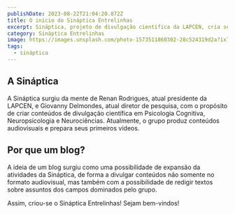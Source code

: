 ```yaml
---
publishDate: 2023-08-22T21:04:20.872Z
title: O início do Sináptica Entrelinhas
excerpt: Sináptica, projeto de divulgação científica da LAPCEN, cria seu blog.
category: Sináptica Entrelinhas
image: https://images.unsplash.com/photo-1573511860302-28c524319d2a?ixlib=rb-4.0.3&ixid=M3wxMjA3fDB8MHxwaG90by1wYWdlfHx8fGVufDB8fHx8fA%3D%3D&auto=format&fit=crop&w=1740&q=80
tags:
  - sináptica
---
```


## A Sináptica
A Sináptica surgiu da mente de Renan Rodrigues, atual presidente da LAPCEN, e Giovanny Delmondes, atual diretor de pesquisa, com o propósito de criar conteúdos de divulgação científica em Psicologia Cognitiva, Neuropsicologia e Neurociências. Atualmente, o grupo produz conteúdos audiovisuais e prepara seus primeiros vídeos. 

## Por que um blog?
A ideia de um blog surgiu como uma possibilidade de expansão da atividades da Sináptica, de forma a divulgar conteúdos não somente no formato audiovisual, mas também com a possibilidade de redigir textos sobre assuntos dos campos dominados pelo grupo. 

Assim, criou-se o Sináptica Entrelinhas! Sejam bem-vindos! 
